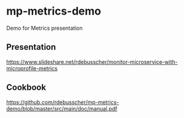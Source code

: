# mp-metrics-demo
Demo for Metrics presentation

## Presentation

https://www.slideshare.net/rdebusscher/monitor-microservice-with-microprofile-metrics

## Cookbook

https://github.com/rdebusscher/mp-metrics-demo/blob/master/src/main/doc/manual.pdf
